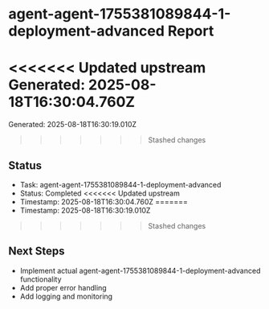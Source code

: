 # agent-agent-1755381089844-1-deployment-advanced Report

<<<<<<< Updated upstream
Generated: 2025-08-18T16:30:04.760Z
=======
Generated: 2025-08-18T16:30:19.010Z
>>>>>>> Stashed changes

## Status
- Task: agent-agent-1755381089844-1-deployment-advanced
- Status: Completed
<<<<<<< Updated upstream
- Timestamp: 2025-08-18T16:30:04.760Z
=======
- Timestamp: 2025-08-18T16:30:19.010Z
>>>>>>> Stashed changes

## Next Steps
- Implement actual agent-agent-1755381089844-1-deployment-advanced functionality
- Add proper error handling
- Add logging and monitoring
